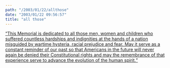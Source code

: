 ```yaml
---
path: "/2003/01/22/allthose" 
date: "2003/01/22 09:56:57" 
title: "all those" 
---
```

<p><a href="http://www.njamf.com/remember.htm"><q>This Memorial is dedicated to all those men, women and children who suffered countless hardships and indignities at the hands of a nation misguided by wartime hysteria, racial prejudice and fear. May it serve as a constant reminder of our past so that Americans in the future will never again be denied their Constitutional rights and may the remembrance of that experience serve to advance the evolution of the human spirit.</q></a></p>